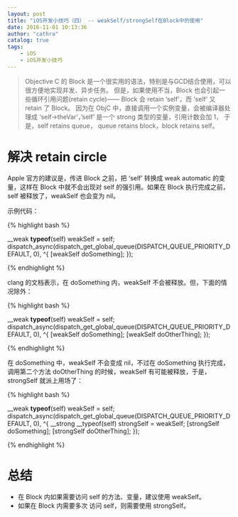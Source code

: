 ```yaml
---
layout: post
title: "iOS开发小技巧（四） -- weakSelf/strongSelf在Block中的使用"
date: 2016-11-01 10:13:36
author: "cathra"
catalog: true
tags:
    - iOS
	- iOS开发小技巧
---
```



> Objective C 的 Block 是一个很实用的语法，特别是与GCD结合使用，可以很方便地实现并发、异步任务。
> 但是，如果使用不当，Block 也会引起一些循环引用问题(retain cycle)—— Block 会 retain ‘self’，而 ‘self‘ 又 retain 了 Block。
> 因为在 ObjC 中，直接调用一个实例变量，会被编译器处理成 ‘self->theVar’，’self’ 是一个 strong 类型的变量，引用计数会加 1，
> 于是，self retains queue， queue retains block，block retains self。


# 解决 retain circle


Apple 官方的建议是，传进 Block 之前，把 ‘self’ 转换成 weak automatic 的变量，这样在 Block 中就不会出现对 self 的强引用。如果在 Block 执行完成之前，self 被释放了，weakSelf 也会变为 nil。

示例代码：

{% highlight bash %}

__weak __typeof__(self) weakSelf = self;
dispatch_async(dispatch_get_global_queue(DISPATCH_QUEUE_PRIORITY_DEFAULT, 0), ^{
    [weakSelf doSomething];
});

{% endhighlight %}


clang 的文档表示，在 doSomething 内，weakSelf 不会被释放。但，下面的情况除外：

{% highlight bash %}

__weak __typeof__(self) weakSelf = self;
dispatch_async(dispatch_get_global_queue(DISPATCH_QUEUE_PRIORITY_DEFAULT, 0), ^{
    [weakSelf doSomething];
    [weakSelf doOtherThing];
});

{% endhighlight %}


在 doSomething 中，weakSelf 不会变成 nil，不过在 doSomething 执行完成，调用第二个方法 doOtherThing 的时候，weakSelf 有可能被释放，于是，strongSelf 就派上用场了：


{% highlight bash %}

__weak __typeof__(self) weakSelf = self;
dispatch_async(dispatch_get_global_queue(DISPATCH_QUEUE_PRIORITY_DEFAULT, 0), ^{
    __strong __typeof(self) strongSelf = weakSelf;
    [strongSelf doSomething];
    [strongSelf doOtherThing];
});

{% endhighlight %}


# 总结


- 在 Block 内如果需要访问 self 的方法、变量，建议使用 weakSelf。
- 如果在 Block 内需要多次 访问 self，则需要使用 strongSelf。
